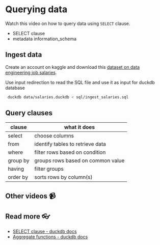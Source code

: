 # Querying data

Watch this video on how to query data using `SELECT` clause.

<!-- [![setup duckdb and dbeaver and testing](https://github.com/kokchun/assets/blob/main/oop_advanced/dbeaver_setup.png?raw=true)](https://youtu.be/b9VMLSXKHwk) -->

- SELECT clause
- metadata information_schema

## Ingest data

Create an account on kaggle and download this [dataset on data engineering job salaries](https://www.kaggle.com/datasets/chopper53/data-engineer-salary-in-2024/data).

Use input redirection to read the SQL file and use it as input for duckdb database

```bash
 duckdb data/salaries.duckdb < sql/ingest_salaries.sql
```

## Query clauses

| clause   | what it does                      |
| -------- | --------------------------------- |
| select   | choose columns                    |
| from     | identify tables to retrieve data  |
| where    | filter rows based on condition    |
| group by | groups rows based on common value |
| having   | filter groups                     |
| order by | sorts rows by column(s)           |

## Other videos 📹

## Read more 👓

- [SELECT clause - duckdb docs](https://duckdb.org/docs/sql/query_syntax/select)
- [Aggregate functions - duckdb docs](https://duckdb.org/docs/sql/functions/aggregates#arg_maxarg-val)